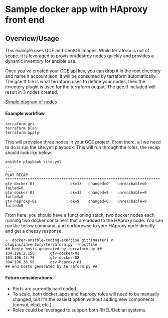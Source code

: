 # Sample docker app with HAproxy front end

## Overview/Usage

This example uses GCE and CentOS images. While terraform is out of scope, it is leveraged to provision/destroy nodes quickly and provides a dynamic inventory for ansible use.

Once you've created your [GCE api key](https://support.google.com/cloud/answer/6158862#service-accounts), you can drop it in the root directory and name it account.json, it will be consumed by terraform automatically. The gce.tf file is what terraform uses to define your nodes, then the inventory plugin is used for the terraform output. The gce.tf included will result in 3 nodes created.

[Simple diagram of nodes](https://drive.google.com/file/d/0B_pF2IpGCY5va3kycDhuZnVTdUk/view?usp=sharing)

#### Example workflow

```
terraform get
terraform plan
terraform apply
```

This will provision three nodes in your GCE project. From there, all we need to do is run the site.yml playbook. This will run through the roles, the recap should look like below.

```
ansible-playbook site.yml
...
...
PLAY RECAP *********************************************************************
gtv-docker-01              : ok=13   changed=9    unreachable=0    failed=0
gtv-docker-02              : ok=13   changed=9    unreachable=0    failed=0
gtv-haproxy-01             : ok=9    changed=6    unreachable=0    failed=0
```

From here, you should have a functioning stack, two docker nodes each running two docker containers that are added to the HAproxy node. You can run the below command, and curl/browse to your HAproxy node directly and get a cheesy response.

```
➜  docker-ansible-coding-exercise git:(master) ✗ plugins/inventory/terraform.py --hostfile
## begin hosts generated by terraform.py ##
104.196.2.150   	gtv-docker-01
104.196.44.70   	gtv-docker-02
104.196.36.96   	gtv-haproxy-01
## end hosts generated by terraform.py ##
```


#### Future considerations

- Ports are currently hard coded.
- To scale, both docker_apps and haproxy roles will need to be manually changed, but it's the easiest option without adding new components (consul, etcd, etc.)
- Roles could be leveraged to support both RHEL/Debian systems. 
